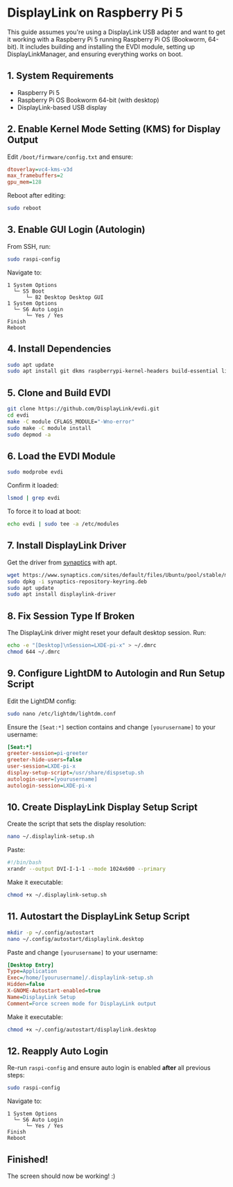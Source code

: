 # DisplayLink on Raspberry Pi 5

This guide assumes you're using a DisplayLink USB adapter and want to get it working with a Raspberry Pi 5 running Raspberry Pi OS (Bookworm, 64-bit). It includes building and installing the EVDI module, setting up DisplayLinkManager, and ensuring everything works on boot.

## 1. System Requirements

- Raspberry Pi 5
- Raspberry Pi OS Bookworm 64-bit (with desktop)
- DisplayLink-based USB display

## 2. Enable Kernel Mode Setting (KMS) for Display Output

Edit `/boot/firmware/config.txt` and ensure:

```ini
dtoverlay=vc4-kms-v3d
max_framebuffers=2
gpu_mem=128
```

Reboot after editing:

```bash
sudo reboot
```

## 3. Enable GUI Login (Autologin)

From SSH, run:

```bash
sudo raspi-config
```

Navigate to:

```
1 System Options
  └─ S5 Boot
      └─ B2 Desktop Desktop GUI
1 System Options
  └─ S6 Auto Login
      └─ Yes / Yes
Finish
Reboot
```

## 4. Install Dependencies

```bash
sudo apt update
sudo apt install git dkms raspberrypi-kernel-headers build-essential libdrm-dev libusb-1.0-0-dev pkg-config x11-xserver-utils unzip
```

## 5. Clone and Build EVDI

```bash
git clone https://github.com/DisplayLink/evdi.git
cd evdi
make -C module CFLAGS_MODULE="-Wno-error"
sudo make -C module install
sudo depmod -a
```

## 6. Load the EVDI Module

```bash
sudo modprobe evdi
```

Confirm it loaded:

```bash
lsmod | grep evdi
```

To force it to load at boot:

```bash
echo evdi | sudo tee -a /etc/modules
```

## 7. Install DisplayLink Driver

Get the driver from [synaptics](https://www.synaptics.com/products/displaylink-graphics/downloads/ubuntu) with apt.

```bash
wget https://www.synaptics.com/sites/default/files/Ubuntu/pool/stable/main/all/synaptics-repository-keyring.deb
sudo dpkg -i synaptics-repository-keyring.deb
sudo apt update
sudo apt install displaylink-driver
```

## 8. Fix Session Type If Broken

The DisplayLink driver might reset your default desktop session. Run:

```bash
echo -e "[Desktop]\nSession=LXDE-pi-x" > ~/.dmrc
chmod 644 ~/.dmrc
```

## 9. Configure LightDM to Autologin and Run Setup Script

Edit the LightDM config:

```bash
sudo nano /etc/lightdm/lightdm.conf
```

Ensure the `[Seat:*]` section contains and change `[yourusername]` to your username:

```ini
[Seat:*]
greeter-session=pi-greeter
greeter-hide-users=false
user-session=LXDE-pi-x
display-setup-script=/usr/share/dispsetup.sh
autologin-user=[yourusername]
autologin-session=LXDE-pi-x
```

## 10. Create DisplayLink Display Setup Script

Create the script that sets the display resolution:

```bash
nano ~/.displaylink-setup.sh
```

Paste:

```bash
#!/bin/bash
xrandr --output DVI-I-1-1 --mode 1024x600 --primary
```

Make it executable:

```bash
chmod +x ~/.displaylink-setup.sh
```

## 11. Autostart the DisplayLink Setup Script

```bash
mkdir -p ~/.config/autostart
nano ~/.config/autostart/displaylink.desktop
```

Paste and change `[yourusername]` to your username:

```ini
[Desktop Entry]
Type=Application
Exec=/home/[yourusername]/.displaylink-setup.sh
Hidden=false
X-GNOME-Autostart-enabled=true
Name=DisplayLink Setup
Comment=Force screen mode for DisplayLink output
```

Make it executable:

```bash
chmod +x ~/.config/autostart/displaylink.desktop
```

## 12. Reapply Auto Login

Re-run `raspi-config` and ensure auto login is enabled **after** all previous steps:

```bash
sudo raspi-config
```

Navigate to:

```
1 System Options
  └─ S6 Auto Login
      └─ Yes / Yes
Finish
Reboot
```

## Finished!

The screen should now be working! :)
